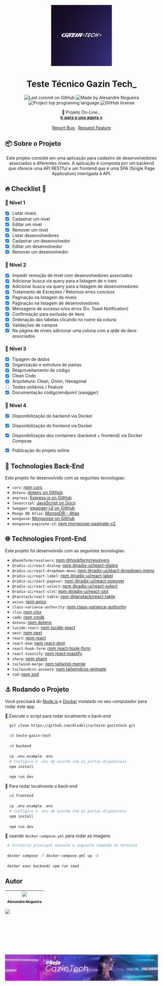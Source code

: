 <div align="center">
 <img 
      alt="Project programing languages count" 
      src="backend/assets/logo.jpeg"
      width="200px"
    >  
  <!-- project name -->
  <h1 align="center">Teste Técnico Gazin Tech_</h1>
  
  <!-- project badges -->
  <p align="center">   
    <img 
      alt="Last commit on GitHub" 
      src="https://img.shields.io/github/last-commit/Alxdelira/teste-gazintech?color=6A57D5"
    >   
    <img 
      alt="Made by Alexandre Nogueira" 
      src="https://img.shields.io/badge/made%20by-Alexandre%20Nogueira-%20?color=6A57D5"
    >
    <img 
      alt="Project top programing language" 
      src="https://img.shields.io/github/languages/top/Alxdelira/teste-gazintech?color=6A57D5"
    >
    <img 
      alt="GitHub license" 
      src="https://img.shields.io/github/license/Alxdelira/teste-gazintech?color=6A57D5"
    >
  </p> 

  <!-- project description and menu -->
  <p align="center">
      💜 Projeto On-Line...
    <br />
    <a 
      href="front-gazintech.vercel.app">
      <strong>Ir para o uso agora »</strong>
    </a>
    <br />
    <br />
    <a 
      href="https://github.com/Alxdelira/teste-gazintech/issues">
      Report Bug
    </a>
    ·
    <a 
      href="https://github.com/Alxdelira/teste-gazintech/issues/new">
      Request Feature
    </a>
  </p>
</div>

## 📦 Sobre o Projeto

<div align="center">
      <p>
      Este projeto consiste em uma aplicação para cadastro de desenvolvedores associados a diferentes níveis. A aplicação é composta por um backend que oferece uma API RESTful e um frontend que é uma SPA (Single Page Application) interligada à API.
      </p>  
</div>

## 🔥 Checklist 📝
### 🚀 Nível 1
- [x] Listar niveis
- [x] Cadastrar um nível	
- [x] Editar um nível	
- [x] Remover um nível	
- [x] Listar desenvolvedores	
- [x] Cadastrar um desenvolvedor	
- [x] Editar um desenvolvedor	
- [x] Remover um desenvolvedor
  
### 🚀 Nível 2

- [x] Impedir remoção de nível com desenvolvedores associados               
- [x] Adicionar busca via query para a listagem de n íveis                  
- [x] Adicionar busca via query para a listagem de desenvolvedores          
- [x] Tratamento de Exceções / Retornos erros concisos                      
- [x] Paginação na listagem de níveis                                       
- [x] Paginação na listagem de desenvolvedores                              
- [x] Mensagens de sucesso e/ou erros (Ex. Toast Notification)              
- [x] Confirmação para exclusão de itens                                    
- [x] Ordenação das tabelas clicando no nome da coluna                      
- [x] Validações de campos                                                  
- [x] Na página de níveis adicionar uma coluna com a qtde de devs associados

### 🚀 Nível 3
- [x] Tipagem de dados                      
- [x] Organização e estrutura de pastas     
- [x] Reaproveitamento de código            
- [x] Clean Code                            
- [x] Arquitetura: Clean, Onion, Hexagonal  
- [ ] Testes unitários / Feature            
- [x] Documentação código/endpoint (swagger)

### 🚀 Nível 4
- [x] Disponibilização do backend via Docker                                 
- [x] Disponibilização do frontend via Docker                                
- [x] Disponibilização dos containers (backend + frontend) via Docker Compose
- [x] Publicação do projeto online                                           






## 🧭 Technologies Back-End

Este projeto foi desenvolvido com as seguintes tecnologias:

- `cors`: [npm cors](https://www.npmjs.com/package/cors)
- `dotenv`: [dotenv on GitHub](https://github.com/motdotla/dotenv)
- `express`: [Express.js on GitHub](https://github.com/expressjs/express)
- `Javascript`: [JavaScript on Docs](https://developer.mozilla.org/pt-BR/docs/Web/JavaScript)
- `Swagger`: [swagger-UI on  GitHub](https://github.com/swagger-api/swagger-ui)
- `Mongo DB Atlas`: [MongoDB - Atlas](https://www.mongodb.com/pt-br)
- `mongoose`: [Mongoose on GitHub](https://github.com/Automattic/mongoose)
- `mongoose-paginate-v2`: [npm mongoose-paginate-v2](https://www.npmjs.com/package/mongoose-paginate-v2)

## 🌐 Technologies Front-End

Este projeto foi desenvolvido com as seguintes tecnologias:

- `@hookform/resolvers`: [npm @hookform/resolvers](https://www.npmjs.com/package/@hookform/resolvers)
- `@radix-ui/react-dialog`: [npm @radix-ui/react-dialog](https://www.npmjs.com/package/@radix-ui/react-dialog)
- `@radix-ui/react-dropdown-menu`: [npm @radix-ui/react-dropdown-menu](https://www.npmjs.com/package/@radix-ui/react-dropdown-menu)
- `@radix-ui/react-label`: [npm @radix-ui/react-label](https://www.npmjs.com/package/@radix-ui/react-label)
- `@radix-ui/react-popover`: [npm @radix-ui/react-popover](https://www.npmjs.com/package/@radix-ui/react-popover)
- `@radix-ui/react-select`: [npm @radix-ui/react-select](https://www.npmjs.com/package/@radix-ui/react-select)
- `@radix-ui/react-slot`: [npm @radix-ui/react-slot](https://www.npmjs.com/package/@radix-ui/react-slot)
- `@tanstack/react-table`: [npm @tanstack/react-table](https://www.npmjs.com/package/@tanstack/react-table)
- `axios`: [npm axios](https://www.npmjs.com/package/axios)
- `class-variance-authority`: [npm class-variance-authority](https://www.npmjs.com/package/class-variance-authority)
- `clsx`: [npm clsx](https://www.npmjs.com/package/clsx)
- `cmdk`: [npm cmdk](https://www.npmjs.com/package/cmdk)
- `dotenv`: [npm dotenv](https://www.npmjs.com/package/dotenv)
- `lucide-react`: [npm lucide-react](https://www.npmjs.com/package/lucide-react)
- `next`: [npm next](https://www.npmjs.com/package/next)
- `react`: [npm react](https://www.npmjs.com/package/react)
- `react-dom`: [npm react-dom](https://www.npmjs.com/package/react-dom)
- `react-hook-form`: [npm react-hook-form](https://www.npmjs.com/package/react-hook-form)
- `react-toastify`: [npm react-toastify](https://www.npmjs.com/package/react-toastify)
- `sharp`: [npm sharp](https://www.npmjs.com/package/sharp)
- `tailwind-merge`: [npm tailwind-merge](https://www.npmjs.com/package/tailwind-merge)
- `tailwindcss-animate`: [npm tailwindcss-animate](https://www.npmjs.com/package/tailwindcss-animate)
- `zod`: [npm zod](https://www.npmjs.com/package/zod)

## ⚓ Rodando o Projeto

Você precisará do [Node.js](https://nodejs.org) e [Docker](https://www.docker.com/get-started/) instalado no seu computador para rodar este app.

🔧 Execute o script para rodar localmente o back-end
```bash
  git clone https://github.com/Alxdelira/teste-gazintech.git

  cd teste-gazin-tech

  cd backend

  cp .env.example .env
  # Configure o .env de acordo com as portas disponiveis 
  npm install 

  npm run dev
 ```
🔧 Para rodar localmente o back-end
```bash
  cd frontend

  cp .env.example .env
  # Configure o .env de acordo com as portas disponiveis 
  npm install 

  npm run dev
 ```
🚢 usando `docker-compose.yml` para rodar as imagens
```bash 
 # diretorio principal execute o seguinte comando no terminal

 docker compose -f docker-compose.yml up -d

 docker exec backend/ npm run seed
```


## Autor

| [<img width="150px"  src="https://avatars.githubusercontent.com/u/102405026?v=4"><br><sub>Alexandre Nogueira</sub>](https://github.com/Alxdelira) |
| :-----------------------------------------------------------------------------------------------------------------------------------------------: |
<a target="_blank" href="https://www.linkedin.com/in/alxdelira/"><img src="https://img.shields.io/badge/linkedin-%230077B5.svg?style=for-the-badge&logo=linkedin&logoColor=white"/></a>

<br />
<br />
<br />
<br />
<br />
<br />
<p align="center">
  <a href="https://portfolioalxdelira.vercel.app/" target="_blank">
    <img align="center" src="backend/assets//footer.jpeg" alt="banner"/>
  </a>
</p>